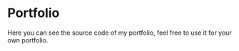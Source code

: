 # Portfolio

Here you can see the source code of my portfolio, feel free to use it for your own portfolio.
